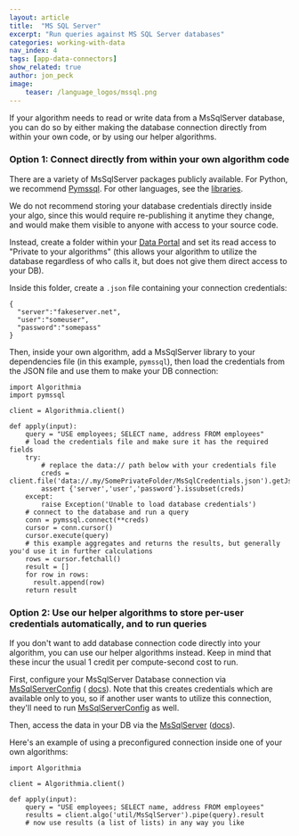 ```yaml
---
layout: article
title:  "MS SQL Server"
excerpt: "Run queries against MS SQL Server databases"
categories: working-with-data
nav_index: 4
tags: [app-data-connectors]
show_related: true
author: jon_peck
image:
    teaser: /language_logos/mssql.png 
---
```


If your algorithm needs to read or write data from a MsSqlServer database, you can do so by either making the database connection directly from within your own code, or by using our helper algorithms.

### Option 1: Connect directly from within your own algorithm code

There are a variety of MsSqlServer packages publicly available. For Python, we recommend [Pymssql](https://pymssql.org). For other languages, see the [libraries](https://docs.microsoft.com/en-us/azure/sql-database/sql-database-libraries).

We do not recommend storing your database credentials directly inside your algo, since this would require re-publishing it anytime they change, and would make them visible to anyone with access to your source code.

Instead, create a folder within your [Data Portal]({{site.baseurl}}/data) and set its read access to "Private to your algorithms" (this allows your algorithm to utilize the database regardless of who calls it, but does not give them direct access to your DB).

Inside this folder, create a `.json` file containing your connection credentials:
```
{
  "server":"fakeserver.net",
  "user":"someuser",
  "password":"somepass"
} 
```

Then, inside your own algorithm, add a MsSqlServer library to your dependencies file (in this example, `pymssql`), then load the credentials from the JSON file and use them to make your DB connection:

```
import Algorithmia
import pymssql

client = Algorithmia.client()

def apply(input):
    query = "USE employees; SELECT name, address FROM employees"
    # load the credentials file and make sure it has the required fields
    try:
        # replace the data:// path below with your credentials file
        creds = client.file('data://.my/SomePrivateFolder/MsSqlCredentials.json').getJson()
        assert {'server','user','password'}.issubset(creds)
    except:
        raise Exception('Unable to load database credentials')
    # connect to the database and run a query
    conn = pymssql.connect(**creds)
    cursor = conn.cursor()
    cursor.execute(query)
    # this example aggregates and returns the results, but generally you'd use it in further calculations
    rows = cursor.fetchall()
    result = []
    for row in rows:
      result.append(row)
    return result

```

### Option 2: Use our helper algorithms to store per-user credentials automatically, and to run queries

If you don't want to add database connection code directly into your algorithm, you can use our helper algorithms instead. Keep in mind that these incur the usual 1 credit per compute-second cost to run.

First, configure your MsSqlServer Database connection via <a href="{{site.url}}/algorithms/util/MsSqlServerConfig">MsSqlServerConfig</a> ( <a href="{{site.url}}/algorithms/util/MsSqlServerConfig/docs">docs</a>). Note that this creates credentials which are available only to you, so if another user wants to utilize this connection, they'll need to run <a href="{{site.url}}/algorithms/util/MsSqlServerConfig">MsSqlServerConfig</a> as well.

Then, access the data in your DB via the <a href="{{site.url}}/algorithms/util/MsSqlServer">MsSqlServer</a> (<a href="{{site.url}}/algorithms/util/MsSqlServer/docs">docs</a>).

Here's an example of using a preconfigured connection inside one of your own algorithms:

```
import Algorithmia

client = Algorithmia.client()

def apply(input):
    query = "USE employees; SELECT name, address FROM employees"
    results = client.algo('util/MsSqlServer').pipe(query).result
    # now use results (a list of lists) in any way you like
```
